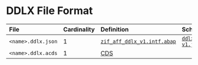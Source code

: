# DDLX File Format


File | Cardinality | Definition | Schema | Example
:--- | :---  | :--- | :--- | :---
`<name>.ddlx.json` | 1 | [`zif_aff_ddlx_v1.intf.abap`](./type/zif_aff_ddlx_v1.intf.abap) | [`ddlx-v1.json`](./ddlx-v1.json) | [`z_aff_example_ddlx.ddlx.json`](./examples/z_aff_example_ddlx.ddlx.json)
`<name>.ddlx.acds` | 1 | [CDS](https://help.sap.com/doc/abapdocu_cp_index_htm/CLOUD/en-US/index.htm?file=abencds.htm) | | [`z_aff_example_ddlx.ddlx.acds`](./examples/z_aff_example_ddlx.ddlx.acds)
